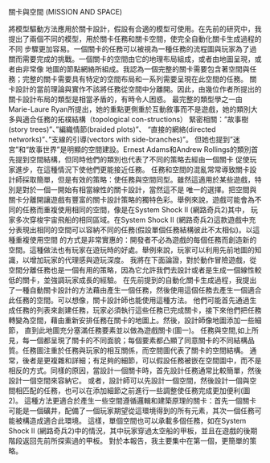 關卡與空間 (MISSION AND SPACE)


將模型驅動方法應用於關卡設計，假設有合適的模型可使用。在先前的研究中，我提出了兩個不同的模型，用於關卡任務和關卡空間，使完全自動化關卡生成過程的不同
步驟更加容易。一個關卡的任務可以被視為一種任務的流程圖與玩家為了過關而需要完成的挑戰。一個關卡的空間由它的地理布局組成，或者由地圖呈現，或者由非常像
地圖的節點網絡所組成。我認為一個完整的關卡需要包含著空間與任務；完整的關卡需要具有特定的空間布局和一系列需要呈現在此空間的任務。
關卡設計的當前理論與實作不該將任務從空間中分離開。因此，由幾位作者所提出的關卡設計布局的類型是相當矛盾的，有時令人困惑。
最完整的類型學之一由Marie-Laure Ryan所提出，她的重點更側重於互動敘事而不是遊戲，她的類別大多與適合任務的拓樸結構（topological con-structions）
緊密相關：”故事樹(story trees)”、”編織情節(braided plots)”、 “直接的網絡(directed networks)”、”支線的引導(vectors with side-branches)”。
但她也提到”迷宮”和“故事世界”是明顯的空間建設。Ernest Adams和Andrew Rollings的類別首先提到空間結構，但同時他們的類別也代表了不同的策略去經由一個關卡
促使玩家進步，在這種情況下使他們更能接近任務。
任務和空間的混亂常常導致關卡設計師採取簡單，但是有效的策略：使任務與空間同型。雖然這適用於某些遊戲，特別是對於一個一開始有相當線性的關卡設計，當然這不是
唯一的選擇。把空間與關卡分離開讓遊戲有豐富的關卡設計策略的獨特色彩。舉例來說，遊戲可能會為不同的任務而重複使用相同的空間，像是在System Shock II (網路奇兵2)其中，
玩家多次穿梭宇宙飛船的相同區域。在System Shock II (網路奇兵2)這款遊戲中充分表現出相同的空間可以容納不同的任務(假設單個任務結構彼此不太相似)。以這種重複使用空間
的方式是非常實惠的：開發者不必為遊戲的每個任務而創造新的空間。這種做法也有玩家在遊玩時的好處。舉例來說，玩家可以利用先前地圖的知識，以增加玩家的代理感與遊玩深度。
我將在下面論證，對於動作冒險遊戲，從空間分離任務也是一個有用的策略，因為它允許我們去設計或者是生成一個線性較低的關卡，並強調玩家成長的經驗。
在先前提到的自動化關卡生成過程，我提出了一種自動關卡設計的方法藉由產生一個任務，然後使用這個任務去產生一個適合此任務的空間。可以想像，關卡設計師也能使用這種方法。
他們可能首先通過生成任務的列表來創建任務，玩家必須執行這些任務已完成關卡，接下來他們把任務轉變為空間，藉由重新安排任務在關卡的地圖上。然後，設計師像地圖添加一些細節，
直到此地圖充分塞滿任務要素並以做為遊戲關卡(圖一)。
任務與空間,如上所見，每一個都呈現了關卡的不同面貌；每個要素都凸顯了同意關卡的不同結構品質。任務圖注重於任務與玩家的相互關係，而空間圖代表了關卡的空間結構。
通常，後者是更複雜和詳細；有足夠的細節，可以假設任務被嵌在空間圖中，而不是相反的方式。同樣的原因，當設計一個關卡時，首先設計任務通常比較簡單，然後設計一個空間來容納它。
或者，設計師可以先設計一個空間，然後設計一個與空間相匹配的任務，也可以在添加細節之前進行一些調整使任務完成更加便利(圖2)。
這種方法更適合於產生一些空間遵循邏輯和建築原理的關卡：首先一個關卡可能是一個礦井，配備了一個玩家期望從這環境得到的所有元素，其次一個任務可能被構造成適合此環境。
這樣，單個空間也可以承載多個任務，如在System Shock II (網路奇兵2)中的情況，其中玩家穿過太空船的甲板，並且在遊戲的後期階段返回先前所探索過的甲板。
對於本報告，我主要集中在第一個，更簡單的策略。
